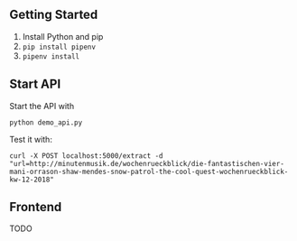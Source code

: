 ## Getting Started

1. Install Python and pip
1. `pip install pipenv`
1. `pipenv install`

## Start API

Start the API with

`python demo_api.py`

Test it with:

`curl -X POST localhost:5000/extract -d "url=http://minutenmusik.de/wochenrueckblick/die-fantastischen-vier-mani-orrason-shaw-mendes-snow-patrol-the-cool-quest-wochenrueckblick-kw-12-2018"`

## Frontend

TODO
